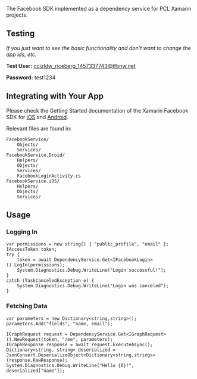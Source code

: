 The Facebook SDK implemented as a dependency service for PCL Xamarin projects.

## Testing
*If you just want to see the basic functionality and don't want to change the app ids, etc.*

**Test User:** ccizldw_riceberg_1457337743@tfbnw.net

**Password:** test1234

## Integrating with Your App
Please check the Getting Started documentation of the Xamarin Facebook SDK for [iOS](https://components.xamarin.com/gettingstarted/facebookios) and [Android](https://components.xamarin.com/gettingstarted/facebookandroid).

Relevant files are found in:
```
FacebookService/
	Objects/
	Services/
FacebookService.Droid/
	Helpers/
	Objects/
	Services/
	FacebookLoginActivity.cs
FacebookService.iOS/
	Helpers/
	Objects/
	Services/
```

## Usage
### Logging In
```
var permissions = new string[] { "public_profile", "email" };
IAccessToken token;
try {
	token = await DependencyService.Get<IFacebookLogin>().LogIn(permissions);
	System.Diagnostics.Debug.WriteLine("Login successful!");
}
catch (TaskCanceledException e) {
	System.Diagnostics.Debug.WriteLine("Login was canceled");
}
```

### Fetching Data
```
var parameters = new Dictionary<string,string>();
parameters.Add("fields", "name, email");

IGraphRequest request = DependencyService.Get<IGraphRequest>().NewRequest(token, "/me", parameters);
IGraphResponse response = await request.ExecuteAsync();
Dictionary<string, string> deserialized = JsonConvert.DeserializeObject<Dictionary<string,string>>(response.RawResponse);
System.Diagnostics.Debug.WriteLine("Hello {0}!", deserialized["name"]);
```